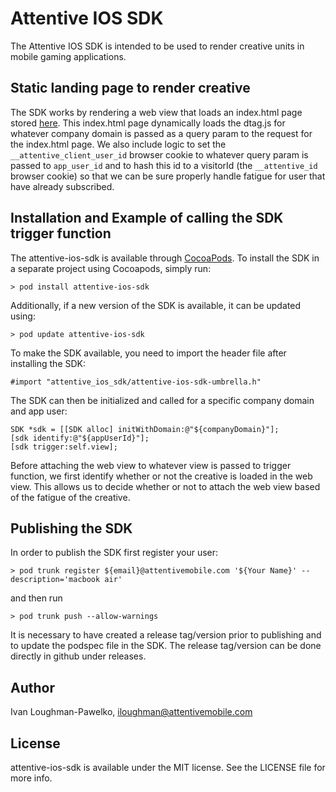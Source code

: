 # Attentive IOS SDK

The Attentive IOS SDK is intended to be used to render creative units in mobile gaming applications.

## Static landing page to render creative

The SDK works by rendering a web view that loads an index.html page stored [here](https://s3.console.aws.amazon.com/s3/object/attn.tv?prefix=mobile-gaming%2Findex.html&region=us-east-1#). This index.html page dynamically loads the dtag.js for whatever company domain is passed as a query param to the request for the index.html page. We also include logic to set the `__attentive_client_user_id` browser cookie to whatever query param is passed to `app_user_id` and to hash this id to a visitorId (the `__attentive_id` browser cookie) so that we can be sure properly handle fatigue for user that have already subscribed.

## Installation and Example of calling the SDK trigger function

The attentive-ios-sdk is available through [CocoaPods](https://cocoapods.org). To install the SDK in a separate project using Cocoapods, simply run:

```
> pod install attentive-ios-sdk
```

Additionally, if a new version of the SDK is available, it can be updated using:

```
> pod update attentive-ios-sdk
```

To make the SDK available, you need to import the header file after installing the SDK:

```
#import "attentive_ios_sdk/attentive-ios-sdk-umbrella.h"
```

The SDK can then be initialized and called for a specific company domain and app user:

```
SDK *sdk = [[SDK alloc] initWithDomain:@"${companyDomain}"];
[sdk identify:@"${appUserId}"];
[sdk trigger:self.view];
```

Before attaching the web view to whatever view is passed to trigger function, we first identify whether or not the creative is loaded in the web view. This allows us to decide whether or not to attach the web view based of the fatigue of the creative.

## Publishing the SDK 

In order to publish the SDK first register your user:

```
> pod trunk register ${email}@attentivemobile.com '${Your Name}' --description='macbook air'
```

and then run

```
> pod trunk push --allow-warnings
```

It is necessary to have created a release tag/version prior to publishing and to update the podspec file in the SDK. The release tag/version can be done directly in github under releases. 

## Author

Ivan Loughman-Pawelko, iloughman@attentivemobile.com

## License

attentive-ios-sdk is available under the MIT license. See the LICENSE file for more info.


